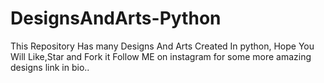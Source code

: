 # DesignsAndArts-Python
This Repository Has many Designs And Arts Created In python, Hope You Will Like,Star and Fork it
Follow ME on instagram for some more amazing designs link in bio..
